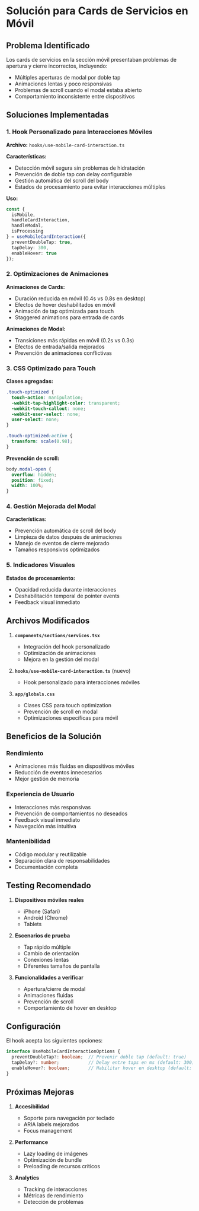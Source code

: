 # Solución para Cards de Servicios en Móvil

## Problema Identificado

Los cards de servicios en la sección móvil presentaban problemas de apertura y cierre incorrectos, incluyendo:
- Múltiples aperturas de modal por doble tap
- Animaciones lentas y poco responsivas
- Problemas de scroll cuando el modal estaba abierto
- Comportamiento inconsistente entre dispositivos

## Soluciones Implementadas

### 1. Hook Personalizado para Interacciones Móviles

**Archivo:** `hooks/use-mobile-card-interaction.ts`

**Características:**
- Detección móvil segura sin problemas de hidratación
- Prevención de doble tap con delay configurable
- Gestión automática del scroll del body
- Estados de procesamiento para evitar interacciones múltiples

**Uso:**
```typescript
const { 
  isMobile, 
  handleCardInteraction, 
  handleModal,
  isProcessing 
} = useMobileCardInteraction({
  preventDoubleTap: true,
  tapDelay: 300,
  enableHover: true
});
```

### 2. Optimizaciones de Animaciones

**Animaciones de Cards:**
- Duración reducida en móvil (0.4s vs 0.8s en desktop)
- Efectos de hover deshabilitados en móvil
- Animación de tap optimizada para touch
- Staggered animations para entrada de cards

**Animaciones de Modal:**
- Transiciones más rápidas en móvil (0.2s vs 0.3s)
- Efectos de entrada/salida mejorados
- Prevención de animaciones conflictivas

### 3. CSS Optimizado para Touch

**Clases agregadas:**
```css
.touch-optimized {
  touch-action: manipulation;
  -webkit-tap-highlight-color: transparent;
  -webkit-touch-callout: none;
  -webkit-user-select: none;
  user-select: none;
}

.touch-optimized:active {
  transform: scale(0.98);
}
```

**Prevención de scroll:**
```css
body.modal-open {
  overflow: hidden;
  position: fixed;
  width: 100%;
}
```

### 4. Gestión Mejorada del Modal

**Características:**
- Prevención automática de scroll del body
- Limpieza de datos después de animaciones
- Manejo de eventos de cierre mejorado
- Tamaños responsivos optimizados

### 5. Indicadores Visuales

**Estados de procesamiento:**
- Opacidad reducida durante interacciones
- Deshabilitación temporal de pointer events
- Feedback visual inmediato

## Archivos Modificados

1. **`components/sections/services.tsx`**
   - Integración del hook personalizado
   - Optimización de animaciones
   - Mejora en la gestión del modal

2. **`hooks/use-mobile-card-interaction.ts`** (nuevo)
   - Hook personalizado para interacciones móviles

3. **`app/globals.css`**
   - Clases CSS para touch optimization
   - Prevención de scroll en modal
   - Optimizaciones específicas para móvil

## Beneficios de la Solución

### Rendimiento
- Animaciones más fluidas en dispositivos móviles
- Reducción de eventos innecesarios
- Mejor gestión de memoria

### Experiencia de Usuario
- Interacciones más responsivas
- Prevención de comportamientos no deseados
- Feedback visual inmediato
- Navegación más intuitiva

### Mantenibilidad
- Código modular y reutilizable
- Separación clara de responsabilidades
- Documentación completa

## Testing Recomendado

1. **Dispositivos móviles reales**
   - iPhone (Safari)
   - Android (Chrome)
   - Tablets

2. **Escenarios de prueba**
   - Tap rápido múltiple
   - Cambio de orientación
   - Conexiones lentas
   - Diferentes tamaños de pantalla

3. **Funcionalidades a verificar**
   - Apertura/cierre de modal
   - Animaciones fluidas
   - Prevención de scroll
   - Comportamiento de hover en desktop

## Configuración

El hook acepta las siguientes opciones:

```typescript
interface UseMobileCardInteractionOptions {
  preventDoubleTap?: boolean;  // Prevenir doble tap (default: true)
  tapDelay?: number;           // Delay entre taps en ms (default: 300)
  enableHover?: boolean;       // Habilitar hover en desktop (default: false)
}
```

## Próximas Mejoras

1. **Accesibilidad**
   - Soporte para navegación por teclado
   - ARIA labels mejorados
   - Focus management

2. **Performance**
   - Lazy loading de imágenes
   - Optimización de bundle
   - Preloading de recursos críticos

3. **Analytics**
   - Tracking de interacciones
   - Métricas de rendimiento
   - Detección de problemas
